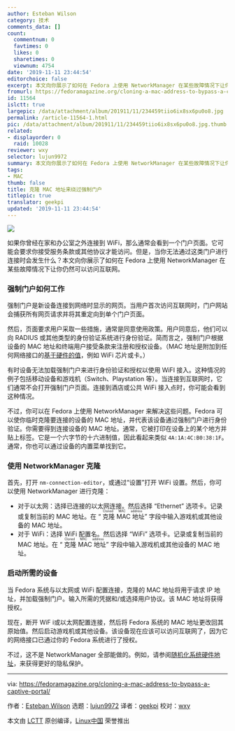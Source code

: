 ```yaml
---
author: Esteban Wilson
category: 技术
comments_data: []
count:
  commentnum: 0
  favtimes: 0
  likes: 0
  sharetimes: 0
  viewnum: 4754
date: '2019-11-11 23:44:54'
editorchoice: false
excerpt: 本文向你展示了如何在 Fedora 上使用 NetworkManager 在某些故障情况下让你仍然可以访问互联网。
fromurl: https://fedoramagazine.org/cloning-a-mac-address-to-bypass-a-captive-portal/
id: 11564
islctt: true
largepic: /data/attachment/album/201911/11/234459tiio6ix8sx6pu0o8.jpg
permalink: /article-11564-1.html
pic: /data/attachment/album/201911/11/234459tiio6ix8sx6pu0o8.jpg.thumb.jpg
related:
- displayorder: 0
  raid: 10028
reviewer: wxy
selector: lujun9972
summary: 本文向你展示了如何在 Fedora 上使用 NetworkManager 在某些故障情况下让你仍然可以访问互联网。
tags:
- MAC
thumb: false
title: 克隆 MAC 地址来绕过强制门户
titlepic: true
translator: geekpi
updated: '2019-11-11 23:44:54'
---
```


![](/data/attachment/album/201911/11/234459tiio6ix8sx6pu0o8.jpg)


如果你曾经在家和办公室之外连接到 WiFi，那么通常会看到一个门户页面。它可能会要求你接受服务条款或其他协议才能访问。但是，当你无法通过这类门户进行连接时会发生什么？本文向你展示了如何在 Fedora 上使用 NetworkManager 在某些故障情况下让你仍然可以访问互联网。


### 强制门户如何工作


强制门户是新设备连接到网络时显示的网页。当用户首次访问互联网时，门户网站会捕获所有网页请求并将其重定向到单个门户页面。


然后，页面要求用户采取一些措施，通常是同意使用政策。用户同意后，他们可以向 RADIUS 或其他类型的身份验证系统进行身份验证。简而言之，强制门户根据设备的 MAC 地址和终端用户接受条款来注册和授权设备。（MAC 地址是附加到任何网络接口的[基于硬件的值](https://en.wikipedia.org/wiki/MAC_address)，例如 WiFi 芯片或卡。）


有时设备无法加载强制门户来进行身份验证和授权以使用 WiFI 接入。这种情况的例子包括移动设备和游戏机（Switch、Playstation 等）。当连接到互联网时，它们通常不会打开强制门户页面。连接到酒店或公共 WiFi 接入点时，你可能会看到这种情况。


不过，你可以在 Fedora 上使用 NetworkManager 来解决这些问题。Fedora 可以使你临时克隆要连接的设备的 MAC 地址，并代表该设备通过强制门户进行身份验证。你需要得到连接设备的 MAC 地址。通常，它被打印在设备上的某个地方并贴上标签。它是一个六字节的十六进制值，因此看起来类似 `4A:1A:4C:B0:38:1F`。通常，你也可以通过设备的内置菜单找到它。


### 使用 NetworkManager 克隆


首先，打开 `nm-connection-editor`，或通过“设置”打开 WiFi 设置。然后，你可以使用 NetworkManager 进行克隆：


* 对于以太网：选择已连接的以太网连接。然后选择 “Ethernet” 选项卡。记录或复制当前的 MAC 地址。在 “<ruby> 克隆 MAC 地址 <rt>  Cloned MAC address </rt></ruby>” 字段中输入游戏机或其他设备的 MAC 地址。
* 对于 WiFi：选择 WiFi 配置名。然后选择 “WiFi” 选项卡。记录或复制当前的 MAC 地址。在 “<ruby> 克隆 MAC 地址 <rt>  Cloned MAC address </rt></ruby>” 字段中输入游戏机或其他设备的 MAC 地址。


### 启动所需的设备


当 Fedora 系统与以太网或 WiFi 配置连接，克隆的 MAC 地址将用于请求 IP 地址，并加载强制门户。输入所需的凭据和/或选择用户协议。该 MAC 地址将获得授权。


现在，断开 WiF i或以太网配置连接，然后将 Fedora 系统的 MAC 地址更改回其原始值。然后启动游戏机或其他设备。该设备现在应该可以访问互联网了，因为它的网络接口已通过你的 Fedora 系统进行了授权。


不过，这不是 NetworkManager 全部能做的。例如，请参阅[随机化系统硬件地址](/article-10028-1.html)，来获得更好的隐私保护。




---


via: <https://fedoramagazine.org/cloning-a-mac-address-to-bypass-a-captive-portal/>


作者：[Esteban Wilson](https://fedoramagazine.org/author/swilson/) 选题：[lujun9972](https://github.com/lujun9972) 译者：[geekpi](https://github.com/geekpi) 校对：[wxy](https://github.com/wxy)


本文由 [LCTT](https://github.com/LCTT/TranslateProject) 原创编译，[Linux中国](https://linux.cn/) 荣誉推出